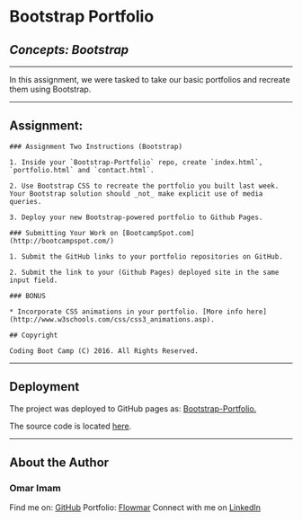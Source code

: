 # **Bootstrap Portfolio**

## *Concepts: Bootstrap*

---

In this assignment, we were tasked to take our basic portfolios and recreate them using Bootstrap.

---

## Assignment:


	### Assignment Two Instructions (Bootstrap)

    1. Inside your `Bootstrap-Portfolio` repo, create `index.html`, `portfolio.html` and `contact.html`.

    2. Use Bootstrap CSS to recreate the portfolio you built last week. Your Bootstrap solution should _not_ make explicit use of media queries.

    3. Deploy your new Bootstrap-powered portfolio to Github Pages.

    ### Submitting Your Work on [BootcampSpot.com](http://bootcampspot.com/)

    1. Submit the GitHub links to your portfolio repositories on GitHub.

    2. Submit the link to your (Github Pages) deployed site in the same input field.

    ### BONUS

    * Incorporate CSS animations in your portfolio. [More info here](http://www.w3schools.com/css/css3_animations.asp).

    ## Copyright

    Coding Boot Camp (C) 2016. All Rights Reserved.


---

## Deployment

The project was deployed to GitHub pages as:
[Bootstrap-Portfolio.](https://flowmar.github.io/Bootstrap-Portfolio)

The source code is located [here](https://github.com/flowmar/Bootstrap-Portfolio).

---

## About the Author

### Omar Imam

Find me on: [GitHub](https://github.com/flowmar/)
Portfolio: [Flowmar](https://flowmar.gwiddle.co.uk/)
Connect with me on [LinkedIn](https://linkedin.com/in/flowmar)